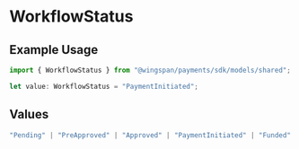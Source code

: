 # WorkflowStatus

## Example Usage

```typescript
import { WorkflowStatus } from "@wingspan/payments/sdk/models/shared";

let value: WorkflowStatus = "PaymentInitiated";
```

## Values

```typescript
"Pending" | "PreApproved" | "Approved" | "PaymentInitiated" | "Funded" | "Declined"
```